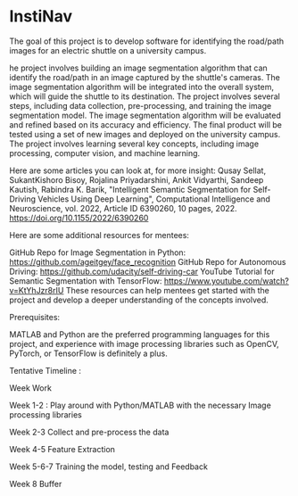# InstiNav
The goal of this project is to develop software for identifying the road/path images for an electric shuttle on a university campus. 

he project involves building an image segmentation algorithm that can identify the road/path in an image captured by the shuttle's cameras. The image segmentation algorithm will be integrated into the overall system, which will guide the shuttle to its destination.
The project involves several steps, including data collection, pre-processing, and training the image segmentation model. The image segmentation algorithm will be evaluated and refined based on its accuracy and efficiency. The final product will be tested using a set of new images and deployed on the university campus.
The project involves learning several key concepts, including image processing, computer vision, and machine learning.

Here are some articles you can look at, for more insight: Qusay Sellat, SukantKishoro Bisoy, Rojalina Priyadarshini, Ankit Vidyarthi, Sandeep Kautish, Rabindra K. Barik, "Intelligent Semantic Segmentation for Self-Driving Vehicles Using Deep Learning", Computational Intelligence and Neuroscience, vol. 2022, Article ID 6390260, 10 pages, 2022. https://doi.org/10.1155/2022/6390260

Here are some additional resources for mentees:

GitHub Repo for Image Segmentation in Python: https://github.com/ageitgey/face_recognition GitHub Repo for Autonomous Driving: https://github.com/udacity/self-driving-car YouTube Tutorial for Semantic Segmentation with TensorFlow: https://www.youtube.com/watch?v=KtYhJzr8rIU These resources can help mentees get started with the project and develop a deeper understanding of the concepts involved.


Prerequisites:

MATLAB and Python are the preferred programming languages for this project, and experience with image processing libraries such as OpenCV, PyTorch, or TensorFlow is definitely a plus. 




Tentative Timeline :

Week	Work

Week 1-2	: Play around with Python/MATLAB with the necessary Image processing libraries

Week 2-3	Collect and pre-process the data

Week 4-5	Feature Extraction

Week 5-6-7	Training the model, testing and Feedback

Week 8	Buffer
